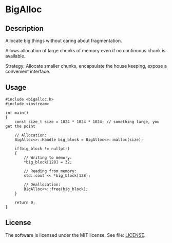 # BigAlloc

## Description
Allocate big things without caring about fragmentation.

Allows allocation of large chunks of memory even if no continuous chunk is available.

Strategy: Allocate smaller chunks, encapsulate the house keeping, expose a convenient interface.

## Usage
    #include <bigalloc.h>
    #include <iostream>
    
    int main()
    {
    	const size_t size = 1024 * 1024 * 1024; // something large, you get the point

        // Allocation:
        BigAlloc<>::Handle big_block = BigAlloc<>::malloc(size);
        
        if(big_block != nullptr)
        {
            // Writing to memory:
            *big_block[128] = 32;

            // Reading from memory:
            std::cout << *big_block[128];

            // Deallocation:
            BigAlloc<>::free(big_block);
        }

    	return 0;
    }

## License
The software is licensed under the MIT license. See file: [LICENSE](https://github.com/soryy708/BigAlloc/blob/master/LICENSE).
